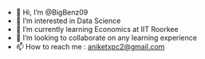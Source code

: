 - 👋 Hi, I’m @BigBenz09
- 👀 I’m interested in Data Science
- 🌱 I’m currently learning Economics at IIT Roorkee
- 💞️ I’m looking to collaborate on any learning experience
- 📫 How to reach me : aniketxpc2@gmail.com

<!---
BigBenz09/BigBenz09 is a ✨ special ✨ repository because its `README.md` (this file) appears on your GitHub profile.
You can click the Preview link to take a look at your changes.
--->
